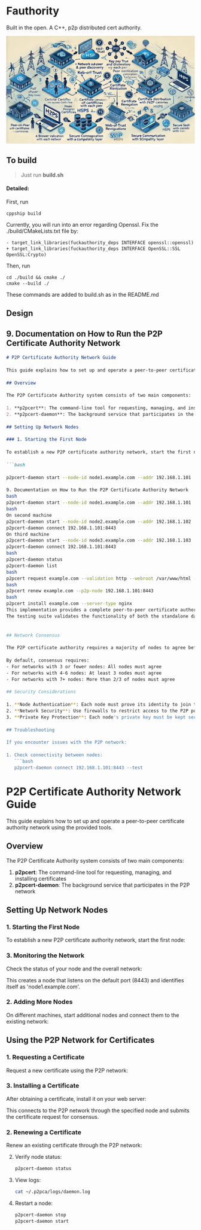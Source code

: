# Fauthority

Built in the open. A C++, p2p distributed cert authority.

![alt text](./docs/land.webp)

## To build
> Just run __build.sh__

#### Detailed:

First, run 

````
cppship build
````

Currently, you will run into an error regarding Openssl. Fix the ./build/CMakeLists.txt file by:
````
- target_link_libraries(fuckauthority_deps INTERFACE openssl::openssl)
+ target_link_libraries(fuckauthority_deps INTERFACE OpenSSL::SSL OpenSSL:Crypto)
````

Then, run

````
cd ./build && cmake ./
cmake --build ./
````

These commands are added to build.sh as in the README.md

## Design


## 9. Documentation on How to Run the P2P Certificate Authority Network

```markdown:docs/P2P_NETWORK_GUIDE.md
# P2P Certificate Authority Network Guide

This guide explains how to set up and operate a peer-to-peer certificate authority network using the provided tools.

## Overview

The P2P Certificate Authority system consists of two main components:

1. **p2pcert**: The command-line tool for requesting, managing, and installing certificates
2. **p2pcert-daemon**: The background service that participates in the P2P network

## Setting Up Network Nodes

### 1. Starting the First Node

To establish a new P2P certificate authority network, start the first node:

```bash

p2pcert-daemon start --node-id node1.example.com --addr 192.168.1.101

9. Documentation on How to Run the P2P Certificate Authority Network
bash
p2pcert-daemon start --node-id node1.example.com --addr 192.168.1.101
bash
On second machine
p2pcert-daemon start --node-id node2.example.com --addr 192.168.1.102
p2pcert-daemon connect 192.168.1.101:8443
On third machine
p2pcert-daemon start --node-id node3.example.com --addr 192.168.1.103
p2pcert-daemon connect 192.168.1.101:8443
bash
p2pcert-daemon status
p2pcert-daemon list
bash
p2pcert request example.com --validation http --webroot /var/www/html --p2p-node 192.168.1.101:8443
bash
p2pcert renew example.com --p2p-node 192.168.1.101:8443
bash
p2pcert install example.com --server-type nginx
This implementation provides a complete peer-to-peer certificate authority system with both client and daemon components. The daemon allows nodes to maintain connections with each other, form a consensus, and collectively provide certificate services.
The testing suite validates the functionality of both the standalone daemon and its integration with the certificate management client. The network protocol provides a foundation for inter-node communication, while the documentation offers guidance on deploying and operating the P2P network.


## Network Consensus

The P2P certificate authority requires a majority of nodes to agree before issuing a certificate. This protects against rogue certificate issuance.

By default, consensus requires:
- For networks with 3 or fewer nodes: All nodes must agree
- For networks with 4-6 nodes: At least 3 nodes must agree
- For networks with 7+ nodes: More than 2/3 of nodes must agree

## Security Considerations

1. **Node Authentication**: Each node must prove its identity to join the network using proof-of-work
2. **Network Security**: Use firewalls to restrict access to the P2P ports (8443 by default)
3. **Private Key Protection**: Each node's private key must be kept secure

## Troubleshooting

If you encounter issues with the P2P network:

1. Check connectivity between nodes:
   ```bash
   p2pcert-daemon connect 192.168.1.101:8443 --test
   ```
   # P2P Certificate Authority Network Guide

This guide explains how to set up and operate a peer-to-peer certificate authority network using the provided tools.

## Overview

The P2P Certificate Authority system consists of two main components:

1. **p2pcert**: The command-line tool for requesting, managing, and installing certificates
2. **p2pcert-daemon**: The background service that participates in the P2P network

## Setting Up Network Nodes

### 1. Starting the First Node

To establish a new P2P certificate authority network, start the first node:



### 3. Monitoring the Network

Check the status of your node and the overall network:

This creates a node that listens on the default port (8443) and identifies itself as 'node1.example.com'.

### 2. Adding More Nodes

On different machines, start additional nodes and connect them to the existing network:

## Using the P2P Network for Certificates

### 1. Requesting a Certificate

Request a new certificate using the P2P network:


### 3. Installing a Certificate

After obtaining a certificate, install it on your web server:

This connects to the P2P network through the specified node and submits the certificate request for consensus.

### 2. Renewing a Certificate

Renew an existing certificate through the P2P network:

2. Verify node status:
   ```bash
   p2pcert-daemon status
   ```

3. View logs:
   ```bash
   cat ~/.p2pca/logs/daemon.log
   ```

4. Restart a node:
   ```bash
   p2pcert-daemon stop
   p2pcert-daemon start
   ```